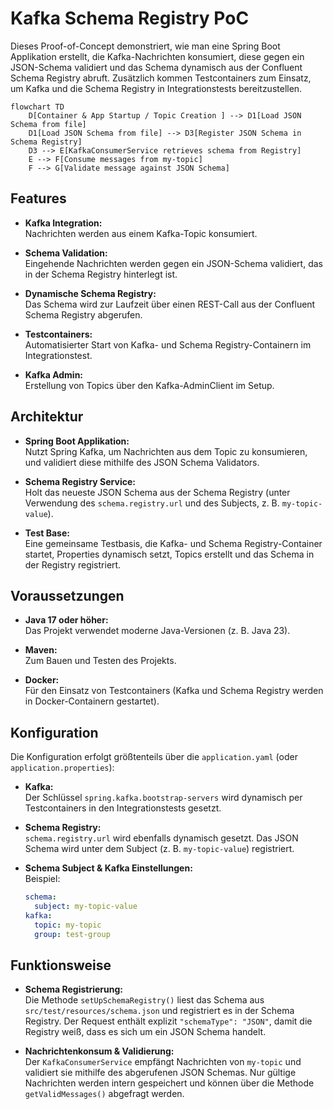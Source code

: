 # Kafka Schema Registry PoC

Dieses Proof-of-Concept demonstriert, wie man eine Spring Boot Applikation erstellt, die Kafka-Nachrichten konsumiert,
diese gegen ein JSON-Schema validiert und das Schema dynamisch aus der Confluent Schema Registry abruft. Zusätzlich
kommen Testcontainers zum Einsatz, um Kafka und die Schema Registry in Integrationstests bereitzustellen.

```mermaid
flowchart TD
    D[Container & App Startup / Topic Creation ] --> D1[Load JSON Schema from file]
    D1[Load JSON Schema from file] --> D3[Register JSON Schema in Schema Registry]
    D3 --> E[KafkaConsumerService retrieves schema from Registry]
    E --> F[Consume messages from my-topic]
    F --> G[Validate message against JSON Schema]
```

## Features

- **Kafka Integration:**  
  Nachrichten werden aus einem Kafka-Topic konsumiert.

- **Schema Validation:**  
  Eingehende Nachrichten werden gegen ein JSON-Schema validiert, das in der Schema Registry hinterlegt ist.

- **Dynamische Schema Registry:**  
  Das Schema wird zur Laufzeit über einen REST-Call aus der Confluent Schema Registry abgerufen.

- **Testcontainers:**  
  Automatisierter Start von Kafka- und Schema Registry-Containern im Integrationstest.

- **Kafka Admin:**  
  Erstellung von Topics über den Kafka-AdminClient im Setup.

## Architektur

- **Spring Boot Applikation:**  
  Nutzt Spring Kafka, um Nachrichten aus dem Topic zu konsumieren, und validiert diese mithilfe des JSON Schema
  Validators.

- **Schema Registry Service:**  
  Holt das neueste JSON Schema aus der Schema Registry (unter Verwendung des `schema.registry.url` und des Subjects, z.
  B. `my-topic-value`).

- **Test Base:**  
  Eine gemeinsame Testbasis, die Kafka- und Schema Registry-Container startet, Properties dynamisch setzt, Topics
  erstellt und das Schema in der Registry registriert.

## Voraussetzungen

- **Java 17 oder höher:**  
  Das Projekt verwendet moderne Java-Versionen (z. B. Java 23).

- **Maven:**  
  Zum Bauen und Testen des Projekts.

- **Docker:**  
  Für den Einsatz von Testcontainers (Kafka und Schema Registry werden in Docker-Containern gestartet).

## Konfiguration

Die Konfiguration erfolgt größtenteils über die `application.yaml` (oder `application.properties`):

- **Kafka:**  
  Der Schlüssel `spring.kafka.bootstrap-servers` wird dynamisch per Testcontainers in den Integrationstests gesetzt.

- **Schema Registry:**  
  `schema.registry.url` wird ebenfalls dynamisch gesetzt. Das JSON Schema wird unter dem Subject (z. B.
  `my-topic-value`) registriert.

- **Schema Subject & Kafka Einstellungen:**  
  Beispiel:
  ```yaml
  schema:
    subject: my-topic-value
  kafka:
    topic: my-topic
    group: test-group

## Funktionsweise

- **Schema Registrierung:**  
  Die Methode `setUpSchemaRegistry()` liest das Schema aus `src/test/resources/schema.json` und registriert es in der
  Schema Registry. Der Request enthält explizit `"schemaType": "JSON"`, damit die Registry weiß, dass es sich um ein
  JSON Schema handelt.

- **Nachrichtenkonsum & Validierung:**  
  Der `KafkaConsumerService` empfängt Nachrichten von `my-topic` und validiert sie mithilfe des abgerufenen JSON
  Schemas. Nur gültige Nachrichten werden intern gespeichert und können über die Methode `getValidMessages()` abgefragt
  werden.
